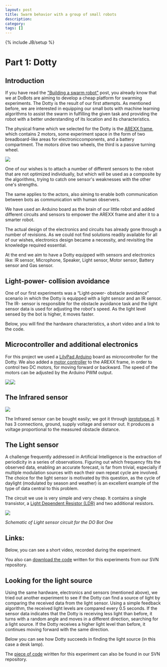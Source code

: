 ```yaml
---
layout: post
title: Swarm behavior with a group of small robots
description: 
category: 
tags: []
---
```

{% include JB/setup %}

#  Part 1: Dotty

##  Introduction

If you have read the ["Building a swarm robot"](http://www.dobots.nl/blog/-/blogs/building-a-swarm-bot) post, you
already know that we at DoBots are aiming to develop a cheap platform for
swarming experiments. The Dotty is the result of our first attempts. As
mentioned before, we are interested in equipping our small bots with machine
learning algorithms to assist the swarm in fulfilling the given task and
providing the robot with a better understanding of its location and its
characteristics.

The physical frame which we selected for the Dotty is the [AREXX frame](http://www.arexx.com/arexx.php?cmd=goto&cparam=p_robot_chassis), which
contains 2 motors, some experiment space in the form of two breadboard-like
areas for electroniccomponents, and a battery compartment. The motors drive
two wheels, the third is a passive turning wheel.

![](http://www.arexx.com/data/images/dp/robo_chassis.jpg)

One of our wishes is to attach a number of different sensors to the robot that
are not optimized individually, but which will be used as a composite by the
algorithms, trying to catch one sensor's weaknesses with the other one's
strengths.

The same applies to the actors, also aiming to enable both communication
between bots as communication with human observers.

We have used an Arduino board as the brain of our little robot and added
different circuits and sensors to empower the AREXX frame and alter it to a
smarter robot.

The actual design of the electronics and circuits has already gone through a
number of revisions. As we could not find solutions readily available for all
of our wishes, electronics design became a necessity, and revisiting the
knowledge required essential.

At the end we aim to have a Dotty equipped with sensors and electronics
like: IR sensor, Microphone, Speaker, Light sensor, Motor sensor, Battery
sensor and Gas sensor.

##  Light-power- collision avoidance

One of our first experiments was a “Light-power- obstacle avoidance” scenario
in which the Dotty is equipped with a light sensor and an IR sensor. The IR-
sensor is responsible for the obstacle avoidance task and the light sensor
data is used for adjusting the robot's speed. As the light level sensed by the
bot is higher, it moves faster.

Below, you will find the hardware characteristics, a short video and a link to
the code.

##  Microcontroller and additional electronics

For this project we used a [LilyPad Arduino](http://arduino.cc/en/Main/ArduinoBoardLilyPad) board as
microcontroller for the Dotty. We also added a [motor controller](http://www.sparkfun.com/products/9457) to the AREXX frame, in
order to control two DC motors, for moving forward or backward. The speed of
the motors can be adjusted by the Arduino PWM output.

![](\[$dl-reference=/groups/10157/portlets/20/file-entries/23526/1.0.xml$\])![](\[$dl-reference=/groups/10157/portlets/20/file-entries/23539/1.0.xml$\])

##  The Infrared sensor

![](\[$dl-reference=/groups/10157/portlets/20/file-entries/23554/1.0.xml$\])

The Infrared sensor can be bought easily; we got it through
[iprototype.nl](http://iprototype.nl/products/components/sensors/ir-sensor-4-30). It has 3 connections, ground, supply voltage and sensor out. It
produces a voltage proportional to the measured obstacle distance.

##  The Light sensor

A challenge frequently addressed in Artificial Intelligence is the extraction
of periodicity in a series of observations. Figuring out which frequency fits
the observed data, enabling an accurate forecast, is far from trivial,
especially if multiple modulation sources with each their own repeat cycle are
involved. The choice for the light sensor is motivated by this question, as
the cycle of daylight (modulated by season and weather) is an excellent
example of the type of data central to this problem.

The circuit we use is very simple and very cheap. It contains a single
transistor, a [Light Dependent Resistor (LDR)](http://iprototype.nl/products/components/sensors/ldr) and two
additional resistors.

![](\[$dl-reference=/groups/10157/portlets/20/file-entries/23462/1.0.xml$\])

_Schematic of Light sensor circuit for the DO Bot One_

##  Links:

Below, you can see a short video, recorded during the experiment.

You also can [download the code](http://dev.almende.com/svn/coquetry/avoidance/light_powered_obstacle_avoidance_LED.ino) written for this experiments from our SVN
repository.

##  Looking for the light source

Using the same hardware, electronics and sensors (mentioned above), we tried
out another experiment to see if the Dotty can find a source of light by
comparing the received data from the light sensor. Using a simple feedback
algorithm, the received light levels are compared every 0.5 seconds. If the
sensor data indicates that the Dotty is receiving less light than before, it
turns with a random angle and moves in a different direction, searching for a
light source. If the Dotty receives a higher light level than before, it
continues moving forward with the same direction.

Below you can see how Dotty succeeds in finding the light source (in this
case a desk lamp).

The [piece of code](http://dev.almende.com/svn/coquetry/Head2light.ino)
wiritten for this experiment can also be found in our SVN repository.


